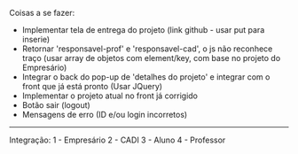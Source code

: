 Coisas a se fazer:

- Implementar tela de entrega do projeto (link github - usar put para inserie)
- Retornar 'responsavel-prof' e 'responsavel-cad', o js não reconhece traço (usar array de objetos com element/key, com base no projeto do Empresário)
- Integrar o back do pop-up de 'detalhes do projeto' e integrar com o front que já está pronto (Usar JQuery)
- Implementar o projeto atual no front já corrigido
- Botão sair (logout)
- Mensagens de erro (ID e/ou login incorretos)


__________________
Integração: 
1 - Empresário
2 - CADI
3 - Aluno
4 - Professor
